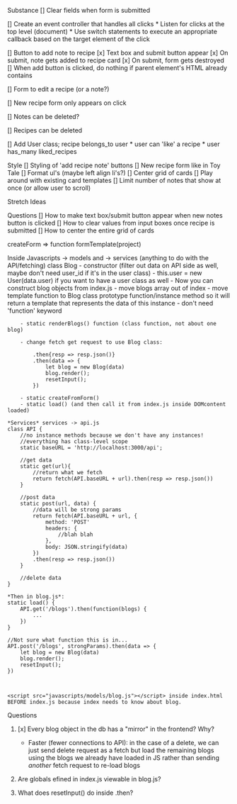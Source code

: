 Substance
[] Clear fields when form is submitted

[] Create an event controller that handles all clicks
    * Listen for clicks at the top level (document)
    * Use switch statements to execute an appropriate callback based on the target element of the click

[] Button to add note to recipe
    [x] Text box and submit button appear
    [x] On submit, note gets added to recipe card 
    [x] On submit, form gets destroyed
    [] When add button is clicked, do nothing if parent element's HTML already contains <form>

[] Form to edit a recipe (or a note?)

[] New recipe form only appears on click

[] Notes can be deleted?

[] Recipes can be deleted

[] Add User class; recipe belongs_to user
    * user can 'like' a recipe
    * user has_many liked_recipes

Style
[] Styling of 'add recipe note' buttons
[] New recipe form like in Toy Tale
[] Format ul's (maybe left align li's?)
[] Center grid of cards
[] Play around with existing card templates
[] Limit number of notes that show at once (or allow user to scroll)

Stretch Ideas

Questions
[] How to make text box/submit button appear when new notes button is clicked
[] How to clear values from input boxes once recipe is submitted
[] How to center the entire grid of cards


createForm => function formTemplate(project)

Inside Javascripts -> models and -> services (anything to do with the API/fetching)
    class Blog
        - constructor (filter out data on API side as well, maybe don't need user_id if it's in the user class)
        - this.user = new User(data.user) if you want to have a user class as well
        - Now you can construct blog objects from index.js
        - move blogs array out of index
        - move template function to Blog class
            prototype function/instance method so it will return a template that represents the data of this instance
            - don't need 'function' keyword

        - static renderBlogs() function (class function, not about one blog)

        - change fetch get request to use Blog class:

            .then{resp => resp.json()}
            .then(data => {
                let blog = new Blog(data)
                blog.render();
                resetInput();
            })
        
        - static createFromForm()
        - static load() (and then call it from index.js inside DOMcontent loaded)
    
    *Services* services -> api.js
    class API {
        //no instance methods because we don't have any instances!
        //everything has class-level scope
        static baseURL = 'http://localhost:3000/api';

        //get data
        static get(url){ 
            //return what we fetch
            return fetch(API.baseURL + url).then(resp => resp.json())
        }

        //post data
        static post(url, data) {
            //data will be strong params
            return fetch(API.baseURL + url, {
                method: 'POST'
                headers: {
                    //blah blah
                },
                body: JSON.stringify(data)
            })
            .then(resp => resp.json())
        }

        //delete data
    }

    *Then in blog.js*:
    static load() {
        API.get('/blogs').then(function(blogs) {
            ...
        })
    }

    //Not sure what function this is in...
    API.post('/blogs', strongParams).then(data => {
        let blog = new Blog(data)
        blog.render();
        resetInput();
    })

    
    
    <script src="javascripts/models/blog.js"></script> inside index.html BEFORE index.js because index needs to know about blog.


Questions
1. [x] Every blog object in the db has a "mirror" in the frontend? Why?
    - Faster (fewer connections to API): in the case of a delete, we can just send delete request as a fetch but load the remaining blogs using the blogs we already have loaded in JS rather than sending *another* fetch request to re-load blogs

2. Are globals efined in index.js viewable in blog.js?

3. What does resetInput() do inside .then?

